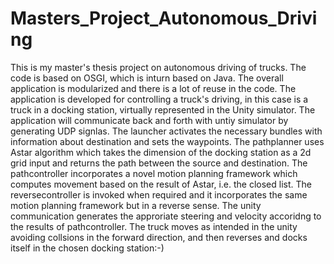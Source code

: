 # Masters_Project_Autonomous_Driving
This is my master's thesis project on autonomous driving of trucks.
The code is based on OSGI, which is inturn based on Java.
The overall application is modularized and there is a lot of reuse in the code.
The application is developed for controlling a truck's driving, in this case is a truck in a docking station,
virtually represented in the Unity simulator.
The application will communicate back and forth with untiy simulator by generating UDP signlas.
The launcher activates the necessary bundles with information about destination and sets the waypoints.
The pathplanner uses Astar algorithm which takes the dimension of the docking station as a 2d grid input and returns the path between the source and destination.
The pathcontroller incorporates a novel motion planning framework which computes movement based on the result of Astar, i.e. the closed list.
The reversecontroller is invoked when required and it incorporates the same motion planning framework but in a reverse sense.
The unity communication generates the approriate steering and velocity accoridng to the results of pathcontroller.
The truck moves as intended in the unity avoiding collsions in the forward direction,
and then reverses and docks itself in the chosen docking station:-)
